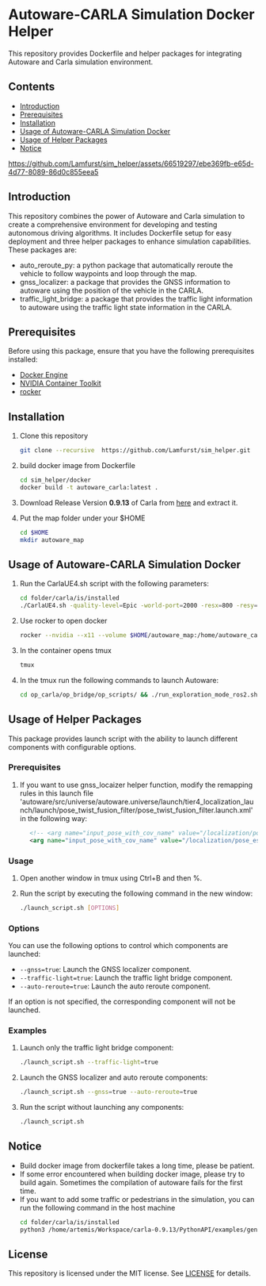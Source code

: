 # Autoware-CARLA Simulation Docker Helper

This repository provides Dockerfile and helper packages for integrating Autoware and Carla simulation environment. 


## Contents
- [Introduction](#introduction)
- [Prerequisites](#prerequisites)
- [Installation](#installation)
- [Usage of Autoware-CARLA Simulation Docker](#usage-of-autoware-carla-simulation-docker)
- [Usage of Helper Packages](#usage-of-helper-packages)
- [Notice](#notice)




https://github.com/Lamfurst/sim_helper/assets/66519297/ebe369fb-e65d-4d77-8089-86d0c855eea5

## Introduction
This repository combines the power of Autoware and Carla simulation to create a comprehensive environment for developing and testing autonomous driving algorithms. It includes Dockerfile setup for easy deployment and three helper packages to enhance simulation capabilities. These packages are:
- auto_reroute_py: a python package that automatically reroute the vehicle to follow waypoints and loop through the map.
- gnss_localizer: a package that provides the GNSS information to autoware using the position of the vehicle in the CARLA.
- traffic_light_bridge: a package that provides the traffic light information to autoware using the traffic light state information in the CARLA. 

## Prerequisites

Before using this package, ensure that you have the following prerequisites installed:

- [Docker Engine](https://docs.docker.com/engine/install/ubuntu/)
- [NVIDIA Container Toolkit](https://docs.nvidia.com/datacenter/cloud-native/container-toolkit/latest/install-guide.html)
- [rocker](https://github.com/osrf/rocker/#installation)

## Installation
1. Clone this repository
    ```bash
    git clone --recursive  https://github.com/Lamfurst/sim_helper.git
    ```

2. build docker image from Dockerfile
    
    ```bash
    cd sim_helper/docker
    docker build -t autoware_carla:latest .
    ```
3. Download Release Version **0.9.13** of Carla from [here](https://github.com/carla-simulator/carla/releases) and extract it.
    
4. Put the map folder under your $HOME
    
    ```bash
    cd $HOME
    mkdir autoware_map
    ```
## Usage of Autoware-CARLA Simulation Docker
1. Run the CarlaUE4.sh script with the following parameters:
    
    ```bash
    cd folder/carla/is/installed
    ./CarlaUE4.sh -quality-level=Epic -world-port=2000 -resx=800 -resy=600
    ```
2. Use rocker to open docker
    
    ```bash
    rocker --nvidia --x11 --volume $HOME/autoware_map:/home/autoware_carla/autoware_map -- autoware_carla:latest
    ```
    
3. In the container opens tmux
    ```bash
    tmux
    ```

4. In the tmux run the following commands to launch Autoware:
    
    ```bash
    cd op_carla/op_bridge/op_scripts/ && ./run_exploration_mode_ros2.sh
    ```

## Usage of Helper Packages
This package provides launch script with the ability to launch different components with configurable options.

### Prerequisites
1. If you want to use gnss_locaizer helper function, modify the remapping rules in this launch file 'autoware/src/universe/autoware.universe/launch/tier4_localization_launch/launch/pose_twist_fusion_filter/pose_twist_fusion_filter.launch.xml' in the following way:

```xml
      <!-- <arg name="input_pose_with_cov_name" value="/localization/pose_estimator/pose_with_covariance"/> -->
      <arg name="input_pose_with_cov_name" value="/localization/pose_estimator/gnss/pose_with_covariance"/>
```

### Usage
1. Open another window in tmux using Ctrl+B and then %.

2. Run the script by executing the following command in the new window:

    ```bash
    ./launch_script.sh [OPTIONS]
    ```

### Options
You can use the following options to control which components are launched:

- `--gnss=true`: Launch the GNSS localizer component.
- `--traffic-light=true`: Launch the traffic light bridge component.
- `--auto-reroute=true`: Launch the auto reroute component.

If an option is not specified, the corresponding component will not be launched.

### Examples
1. Launch only the traffic light bridge component:
   ```bash
   ./launch_script.sh --traffic-light=true
   ```

2. Launch the GNSS localizer and auto reroute components:
   ```bash
   ./launch_script.sh --gnss=true --auto-reroute=true
   ```

3. Run the script without launching any components:
   ```bash
   ./launch_script.sh
   ```

## Notice
- Build docker image from dockerfile takes a long time, please be patient.
- If some error encountered when building docker image, please try to build again. Sometimes the compilation of autoware fails for the first time.
- If you want to add some traffic or pedestrians in the simulation, you can run the following command in the host machine
    ```bash
    cd folder/carla/is/installed
    python3 /home/artemis/Workspace/carla-0.9.13/PythonAPI/examples/generate_traffic.py --asynch --safe -n 50 -w 100
    ```

## License
This repository is licensed under the MIT license. See [LICENSE](LICENSE) for details.